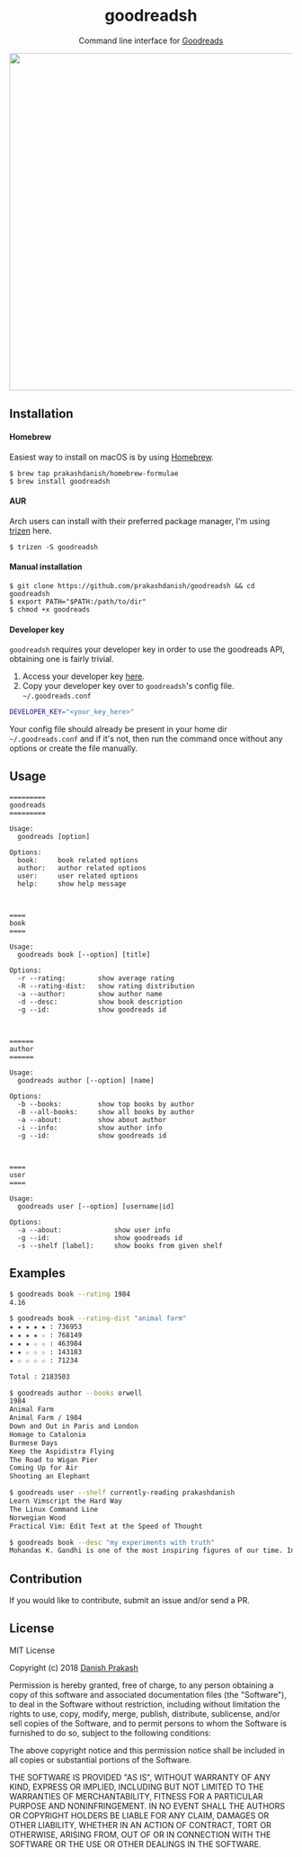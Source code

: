 <h1 align="center">goodreadsh</h1>
<p align="center">Command line interface for <a href="https://goodreads.com" > Goodreads</a></p>
<p align="center">
<a href="https://i.imgur.com/der2fH7.gif"><img src="https://i.imgur.com/der2fH7.gif" width="600"/></a>
</p>

## Installation

#### Homebrew
Easiest way to install on macOS is by using [Homebrew](https://brew.sh).

```console
$ brew tap prakashdanish/homebrew-formulae
$ brew install goodreadsh
```

#### AUR
Arch users can install with their preferred package manager, I'm using [trizen](https://github.com/trizen/trizen) here.

```console
$ trizen -S goodreadsh
```

#### Manual installation

```console
$ git clone https://github.com/prakashdanish/goodreadsh && cd goodreadsh
$ export PATH="$PATH:/path/to/dir"
$ chmod +x goodreads
```

#### Developer key
`goodreadsh` requires your developer key in order to use the goodreads API, obtaining one is fairly trivial.

1. Access your developer key [here](https://www.goodreads.com/api/keys).
2. Copy your developer key over to `goodreadsh`'s config file. `~/.goodreads.conf`
```sh
DEVELOPER_KEY="<your_key_here>"
```
Your config file should already be present in your home dir `~/.goodreads.conf` and if it's not, then run the command once without any options or create the file manually.

## Usage

```text
=========
goodreads
=========

Usage: 
  goodreads [option]

Options:
  book:     book related options
  author:   author related options
  user:     user related options
  help:     show help message



====
book
====

Usage:
  goodreads book [--option] [title]

Options:
  -r --rating:        show average rating
  -R --rating-dist:   show rating distribution
  -a --author:        show author name
  -d --desc:          show book description
  -g --id:            show goodreads id



======
author
======

Usage:
  goodreads author [--option] [name]

Options:
  -b --books:         show top books by author
  -B --all-books:     show all books by author
  -a --about:         show about author
  -i --info:          show author info
  -g --id:            show goodreads id



====
user
====

Usage:
  goodreads user [--option] [username|id]

Options:
  -a --about:             show user info
  -g --id:                show goodreads id
  -s --shelf [label]:     show books from given shelf
```

## Examples

```sh
$ goodreads book --rating 1984
4.16

$ goodreads book --rating-dist "animal farm"
★ ★ ★ ★ ★ : 736953
★ ★ ★ ★ ☆ : 768149
★ ★ ★ ☆ ☆ : 463984
★ ★ ☆ ☆ ☆ : 143183
★ ☆ ☆ ☆ ☆ : 71234

Total : 2183503

$ goodreads author --books orwell
1984
Animal Farm
Animal Farm / 1984
Down and Out in Paris and London
Homage to Catalonia
Burmese Days
Keep the Aspidistra Flying
The Road to Wigan Pier
Coming Up for Air
Shooting an Elephant

$ goodreads user --shelf currently-reading prakashdanish
Learn Vimscript the Hard Way
The Linux Command Line
Norwegian Wood
Practical Vim: Edit Text at the Speed of Thought

$ goodreads book --desc "my experiments with truth"
Mohandas K. Gandhi is one of the most inspiring figures of our time. In his classic....<snipped>

```
## Contribution
If you would like to contribute, submit an issue and/or send a PR.

## License
MIT License

Copyright (c) 2018 [Danish Prakash](https://github.com/prakashdanish)

Permission is hereby granted, free of charge, to any person obtaining a copy
of this software and associated documentation files (the "Software"), to deal
in the Software without restriction, including without limitation the rights
to use, copy, modify, merge, publish, distribute, sublicense, and/or sell
copies of the Software, and to permit persons to whom the Software is
furnished to do so, subject to the following conditions:

The above copyright notice and this permission notice shall be included in all
copies or substantial portions of the Software.

THE SOFTWARE IS PROVIDED "AS IS", WITHOUT WARRANTY OF ANY KIND, EXPRESS OR
IMPLIED, INCLUDING BUT NOT LIMITED TO THE WARRANTIES OF MERCHANTABILITY,
FITNESS FOR A PARTICULAR PURPOSE AND NONINFRINGEMENT. IN NO EVENT SHALL THE
AUTHORS OR COPYRIGHT HOLDERS BE LIABLE FOR ANY CLAIM, DAMAGES OR OTHER
LIABILITY, WHETHER IN AN ACTION OF CONTRACT, TORT OR OTHERWISE, ARISING FROM,
OUT OF OR IN CONNECTION WITH THE SOFTWARE OR THE USE OR OTHER DEALINGS IN THE
SOFTWARE.
